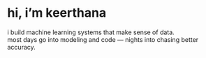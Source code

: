 
# hi, i’m keerthana

i build machine learning systems that make sense of data.  
most days go into modeling and code — nights into chasing better accuracy.
